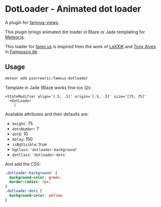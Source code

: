 # DotLoader - Animated dot loader
A plugin for [famous-views](http://famous-views.meteor.com).

This plugin brings animated dot loader in Blaze or Jade templating for [Meteor.js](https://www.meteor.com).

This loader for [famo.us](http://famo.us) is inspired from the work of [LeXXiK](https://github.com/LeXXik) and [Tony Alves](https://github.com/talves) in [Famousco.de](http://famousco.de/2014/07/animated-dots-icon/).

## Usage
```bash
meteor add pierreeric:famous-dotloader
```

Template in Jade (Blaze works fine too :wink:):
```jade
+StateModifier align='[.5, .5]' origin='[.5, .5]' size='[75, 75]'
  +DotLoader
    |
```

Available attributes and their defaults are:
* `height`: 75
* `dotsNumber`: 7
* `dotD`: 10
* `delay`: 150
* `isBgVisible`: true
* `bgClass`: `'dotloader-background'`
* `dotClass`: `'dotloader-dots'`

And add the CSS:
```css
.dotloader-background' {
  background-color: green;
  border-radius: 5px;
}
.dotloader-dots {
  background-color: yellow;
}
```
